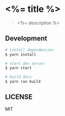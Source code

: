 # <%= title %>

> <%= description %>

## Development

```bash
# install dependencies
$ yarn install

# start dev server
$ yarn start

# build docs
$ yarn run build
```

## LICENSE

MIT
